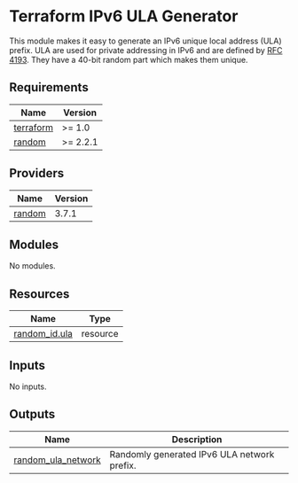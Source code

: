 # Terraform IPv6 ULA Generator

This module makes it easy to generate an IPv6 unique local address (ULA) prefix.  ULA are used for private addressing in IPv6 and are defined by [RFC 4193](https://datatracker.ietf.org/doc/html/rfc4193).  They have a 40-bit random part which makes them unique.


<!-- BEGIN_TF_DOCS -->
## Requirements

| Name | Version |
|------|---------|
| <a name="requirement_terraform"></a> [terraform](#requirement\_terraform) | >= 1.0 |
| <a name="requirement_random"></a> [random](#requirement\_random) | >= 2.2.1 |

## Providers

| Name | Version |
|------|---------|
| <a name="provider_random"></a> [random](#provider\_random) | 3.7.1 |

## Modules

No modules.

## Resources

| Name | Type |
|------|------|
| [random_id.ula](https://registry.terraform.io/providers/hashicorp/random/latest/docs/resources/id) | resource |

## Inputs

No inputs.

## Outputs

| Name | Description |
|------|-------------|
| <a name="output_random_ula_network"></a> [random\_ula\_network](#output\_random\_ula\_network) | Randomly generated IPv6 ULA network prefix. |
<!-- END_TF_DOCS -->
